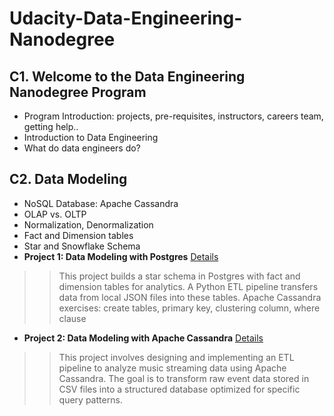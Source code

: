 # Udacity-Data-Engineering-Nanodegree
## C1. Welcome to the Data Engineering Nanodegree Program
* Program Introduction: projects, pre-requisites, instructors, careers team, getting help..
* Introduction to Data Engineering
* What do data engineers do?

## C2. Data Modeling
* NoSQL Database: Apache Cassandra
* OLAP vs. OLTP
* Normalization, Denormalization
* Fact and Dimension tables
* Star and Snowflake Schema
* **Project 1: Data Modeling with Postgres** [Details](https://github.com/cc59chong/Data-Modeling-with-Postgres) <br>
>> This project builds a star schema in Postgres with fact and dimension tables for analytics. A Python ETL pipeline transfers data from local JSON files into these tables.
Apache Cassandra exercises: create tables, primary key, clustering column, where clause
* **Project 2: Data Modeling with Apache Cassandra** [Details](https://github.com/cc59chong/Data-Modeling-with-Apache-Cassandra) <br>
>> This project involves designing and implementing an ETL pipeline to analyze music streaming data using Apache Cassandra. The goal is to transform raw event data stored in CSV files into a structured database optimized for specific query patterns.


